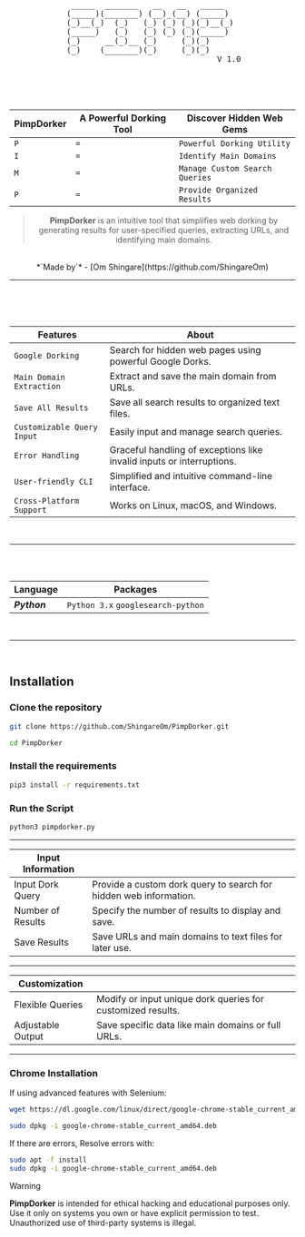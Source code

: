 <div align="center">
                                 
<div align="center">
      <pre>
 _____  _______   __   __   _____   
(_____)(_______) (__)_(__) (_____)  
(_)__(_)  (_)   (_) (_) (_)(_)__(_) 
(_____)   (_)   (_) (_) (_)(_____)  
(_)     __(_)__ (_)     (_)(_)      
(_)    (_______)(_)     (_)(_)      
                                V 1.0
</pre>
</div>

</div>

<br>
<br>
<br>

<div align="center">
   
|PimpDorker|A Powerful Dorking Tool|Discover Hidden Web Gems|
|----------------|---------------------|-----------------------|
| `P`| `=`| `Powerful Dorking Utility`|
| `I`| `=`| `Identify Main Domains`|
| `M`| `=`| `Manage Custom Search Queries`|
| `P`| `=`| `Provide Organized Results`|

> **PimpDorker** is an intuitive tool that simplifies web dorking by generating results for user-specified queries, extracting URLs, and identifying main domains.  
<br>  
*`Made by`* - [Om Shingare](https://github.com/ShingareOm)

</div>

<hr>

<br>
<br>
<br>

| Features                          | About                                                                       |
|-----------------------------------|-----------------------------------------------------------------------------|
| `Google Dorking`                  | Search for hidden web pages using powerful Google Dorks.                    |
| `Main Domain Extraction`          | Extract and save the main domain from URLs.                                 |
| `Save All Results`                | Save all search results to organized text files.                            |
| `Customizable Query Input`        | Easily input and manage search queries.                                     |
| `Error Handling`                  | Graceful handling of exceptions like invalid inputs or interruptions.       |
| `User-friendly CLI`               | Simplified and intuitive command-line interface.                            |
| `Cross-Platform Support`          | Works on Linux, macOS, and Windows.                                         |

<br>
<hr>
<br>
<br>

| Language                          | Packages                                                                    |
|-----------------------------------|-----------------------------------------------------------------------------|
| ***Python***| `Python 3.x` `googlesearch-python`|

<br>
<hr>
<br>

## Installation

### Clone the repository

```bash
git clone https://github.com/ShingareOm/PimpDorker.git
```
```bash
cd PimpDorker
```

### Install the requirements

```bash
pip3 install -r requirements.txt
```

### Run the Script

```bash
python3 pimpdorker.py
```

---

| Input Information         |                                                                                         |
|---------------------------|-----------------------------------------------------------------------------------------|
| Input Dork Query          | Provide a custom dork query to search for hidden web information.                       |
| Number of Results         | Specify the number of results to display and save.                                      |
| Save Results              | Save URLs and main domains to text files for later use.                                 |

---

| Customization              |                                                                                          |
|----------------------------|------------------------------------------------------------------------------------------|
| Flexible Queries           | Modify or input unique dork queries for customized results.                             |
| Adjustable Output          | Save specific data like main domains or full URLs.                                       |

---

### Chrome Installation

If using advanced features with Selenium:

```bash
wget https://dl.google.com/linux/direct/google-chrome-stable_current_amd64.deb
```
```bash
sudo dpkg -i google-chrome-stable_current_amd64.deb
```

If there are errors, Resolve errors with:

```bash
sudo apt -f install
sudo dpkg -i google-chrome-stable_current_amd64.deb
```


> [!WARNING]  
> **PimpDorker** is intended for ethical hacking and educational purposes only. Use it only on systems you own or have explicit permission to test. Unauthorized use of third-party systems is illegal.
